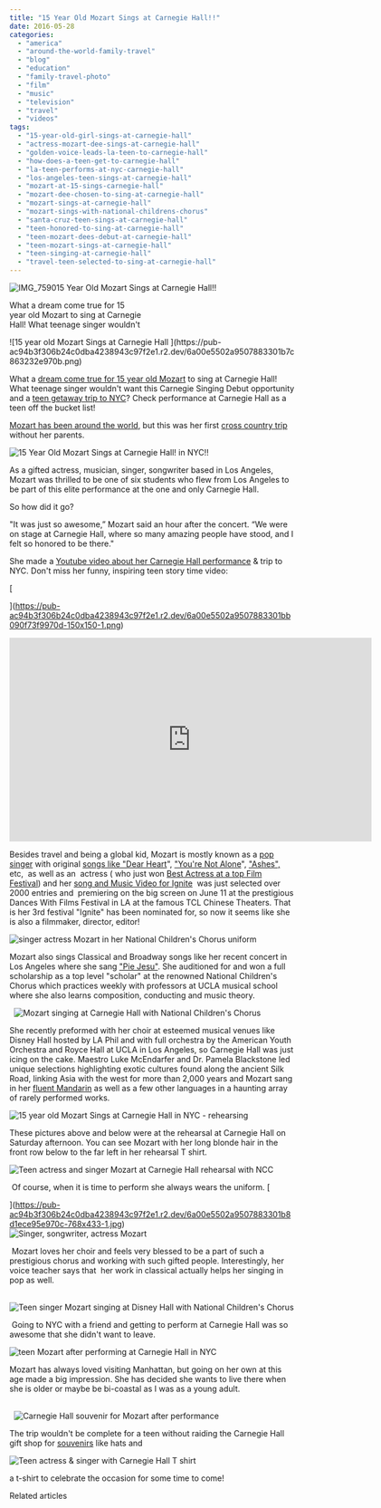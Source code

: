 ```yaml
---
title: "15 Year Old Mozart Sings at Carnegie Hall!!"
date: 2016-05-28
categories: 
  - "america"
  - "around-the-world-family-travel"
  - "blog"
  - "education"
  - "family-travel-photo"
  - "film"
  - "music"
  - "television"
  - "travel"
  - "videos"
tags: 
  - "15-year-old-girl-sings-at-carnegie-hall"
  - "actress-mozart-dee-sings-at-carnegie-hall"
  - "golden-voice-leads-la-teen-to-carnegie-hall"
  - "how-does-a-teen-get-to-carnegie-hall"
  - "la-teen-performs-at-nyc-carnegie-hall"
  - "los-angeles-teen-sings-at-carnegie-hall"
  - "mozart-at-15-sings-carnegie-hall"
  - "mozart-dee-chosen-to-sing-at-carnegie-hall"
  - "mozart-sings-at-carnegie-hall"
  - "mozart-sings-with-national-childrens-chorus"
  - "santa-cruz-teen-sings-at-carnegie-hall"
  - "teen-honored-to-sing-at-carnegie-hall"
  - "teen-mozart-dees-debut-at-carnegie-hall"
  - "teen-mozart-sings-at-carnegie-hall"
  - "teen-singing-at-carnegie-hall"
  - "travel-teen-selected-to-sing-at-carnegie-hall"
---
```


![IMG_7590](https://pub-ac94b3f306b24c0dba4238943c97f2e1.r2.dev/6a00e5502a9507883301b8d1ece95e970c.jpg)15 Year Old Mozart Sings at Carnegie Hall!!   
  
What a dream come true for 15  
year old Mozart to sing at Carnegie  
Hall! What teenage singer wouldn't 

<!--more--> ![15 year old Mozart Sings at Carnegie Hall ](https://pub-ac94b3f306b24c0dba4238943c97f2e1.r2.dev/6a00e5502a9507883301b7c863232e970b.png)  
  
What a [dream come true for 15 year old Mozart](https://pub-ac94b3f306b24c0dba4238943c97f2e1.r2.dev/2014/03/mozart-beautiful-teen-singer-songwriter-musician.html "talented singing star and actress Mozart ") to sing at Carnegie Hall! What teenage singer wouldn't want this Carnegie Singing Debut opportunity and a [teen getaway trip to NYC](https://pub-ac94b3f306b24c0dba4238943c97f2e1.r2.dev/2016/05/new-york-city-travel-for-teens-.html#more "travel tips for taking teens to NYC ")? Check performance at Carnegie Hall as a teen off the bucket list!   
  
[Mozart has been around the world](https://pub-ac94b3f306b24c0dba4238943c97f2e1.r2.dev/2013/09/the-most-well-traveled-child-in-the-whole-world.html "Most well -travelled chid in the world "), but this was her first [cross country trip](https://pub-ac94b3f306b24c0dba4238943c97f2e1.r2.dev/2015/07/road-trip-across-america.html "road trip across USA") without her parents.   
  
![15 Year Old Mozart Sings at Carnegie Hall! in NYC!!](https://pub-ac94b3f306b24c0dba4238943c97f2e1.r2.dev/6a00e5502a9507883301b7c8632498970b.png)  
  
As a gifted actress, musician, singer, songwriter based in Los Angeles, Mozart was thrilled to be one of six students who flew from Los Angeles to be part of this elite performance at the one and only Carnegie Hall.   
  
So how did it go?   
  
"It was just so awesome,” Mozart said an hour after the concert. “We were on stage at Carnegie Hall, where so many amazing people have stood, and I felt so honored to be there."  
  
She made a [Youtube video about her Carnegie Hall performance](https://www.youtube.com/watch?v=X2LTTd-fkfI "15 year old Mozart sings at Carnegie Hall ") & trip to NYC. Don't miss her funny, inspiring teen story time video:   
  
  
[  
  
  
  
  
  
](https://pub-ac94b3f306b24c0dba4238943c97f2e1.r2.dev/6a00e5502a9507883301bb090f73f9970d-150x150-1.png)

<iframe allowfullscreen frameborder="0" height="360" src="https://www.youtube.com/embed/X2LTTd-fkfI" width="640"></iframe>

Besides travel and being a global kid, Mozart is mostly known as a [pop singer](https://pub-ac94b3f306b24c0dba4238943c97f2e1.r2.dev/2014/06/wings-mozart-rocks-little-mix-and-lookssings-like-a-pop-star.html "Teen Mozart is a Pop singer") with original [songs like "Dear Heart](https://pub-ac94b3f306b24c0dba4238943c97f2e1.r2.dev/2016/03/mozart-sings-her-original-song-dear-heart-official-music-video.html#more "Teen singing star Mozart sings \"Dear Heart\"")", ["You're Not Alone](https://pub-ac94b3f306b24c0dba4238943c97f2e1.r2.dev/2015/01/buy-mozarts-song-youre-not-alone-on-itunes-googleplay-or-amazon-.html "Mozart's song \"You're Not Alone\"")", ["Ashes",](https://www.youtube.com/watch?v=qae-0U9WsRE "\"Ashes\" music video by Mozart ") etc,  as well as an  actress ( who just won [Best Actress at a top Film Festival](https://pub-ac94b3f306b24c0dba4238943c97f2e1.r2.dev/2016/04/mozart-wins-best-actress-award-.html "Mozart wins Best Actress Award ")) and her [song and Music Video for Ignite](https://www.youtube.com/watch?v=cvKNVLRpWqo "\"Ignite\" by Mozart ")  was just selected over 2000 entries and  premiering on the big screen on June 11 at the prestigious Dances With Films Festival in LA at the famous TCL Chinese Theaters. That is her 3rd festival "Ignite" has been nominated for, so now it seems like she is also a filmmaker, director, editor!  
  
![singer actress Mozart in her National Children's Chorus uniform](https://pub-ac94b3f306b24c0dba4238943c97f2e1.r2.dev/6a00e5502a9507883301b8d1ecf74c970c.png)  
  
Mozart also sings Classical and Broadway songs like her recent concert in Los Angeles where she sang ["Pie Jesu"](https://www.youtube.com/watch?v=I034S9idTSo "Mozart sings Pie Jesu"). She auditioned for and won a full scholarship as a top level "scholar" at the renowned National Children's Chorus which practices weekly with professors at UCLA musical school where she also learns composition, conducting and music theory. 

  ![Mozart singing at Carnegie Hall with National Children's Chorus ](https://pub-ac94b3f306b24c0dba4238943c97f2e1.r2.dev/6a00e5502a9507883301bb0906b339970d.png)

She recently preformed with her choir at esteemed musical venues like Disney Hall hosted by LA Phil and with full orchestra by the American Youth Orchestra and Royce Hall at UCLA in Los Angeles, so Carnegie Hall was just icing on the cake. Maestro Luke McEndarfer and Dr. Pamela Blackstone led unique selections highlighting exotic cultures found along the ancient Silk Road, linking Asia with the west for more than 2,000 years and Mozart sang in her [fluent Mandarin](https://pub-ac94b3f306b24c0dba4238943c97f2e1.r2.dev/2013/06/fluent-mandarin.html "Teen singer Mozart is fluent in Mandarin") as well as a few other languages in a haunting array of rarely performed works.  
  
  
![15 year old Mozart Sings at Carnegie Hall in NYC - rehearsing ](https://pub-ac94b3f306b24c0dba4238943c97f2e1.r2.dev/6a00e5502a9507883301bb0906b3f5970d.png)  
  
These pictures above and below were at the rehearsal at Carnegie Hall on Saturday afternoon. You can see Mozart with her long blonde hair in the front row below to the far left in her rehearsal T shirt.    
  

![Teen actress and singer Mozart at Carnegie Hall rehearsal with NCC](https://pub-ac94b3f306b24c0dba4238943c97f2e1.r2.dev/6a00e5502a9507883301bb0907684b970d.png)

 Of course, when it is time to perform she always wears the uniform. [  
  
](https://pub-ac94b3f306b24c0dba4238943c97f2e1.r2.dev/6a00e5502a9507883301b8d1ece95e970c-768x433-1.jpg)  
![Singer, songwriter, actress Mozart ](https://pub-ac94b3f306b24c0dba4238943c97f2e1.r2.dev/6a00e5502a9507883301bb0906b9a5970d.png)  
  
  
 Mozart loves her choir and feels very blessed to be a part of such a prestigious chorus and working with such gifted people. Interestingly, her voice teacher says that  her work in classical actually helps her singing in pop as well. 

  ![Teen singer Mozart singing at Disney Hall with National Children's Chorus](https://pub-ac94b3f306b24c0dba4238943c97f2e1.r2.dev/6a00e5502a9507883301b8d1eced8d970c.png)

 Going to NYC with a friend and getting to perform at Carnegie Hall was so awesome that she didn't want to leave.   
  
![teen Mozart after performing at Carnegie Hall in NYC](https://pub-ac94b3f306b24c0dba4238943c97f2e1.r2.dev/6a00e5502a9507883301b7c86327f0970b.png)  
  
Mozart has always loved visiting Manhattan, but going on her own at this age made a big impression. She has decided she wants to live there when she is older or maybe be bi-coastal as I was as a young adult.   
 

  ![Carnegie Hall souvenir for Mozart after performance ](https://pub-ac94b3f306b24c0dba4238943c97f2e1.r2.dev/6a00e5502a9507883301b8d1ecee51970c.png)

The trip wouldn't be complete for a teen without raiding the Carnegie Hall gift shop for [souvenirs](https://pub-ac94b3f306b24c0dba4238943c97f2e1.r2.dev/2011/09/souvenirs-what-do-you-buy-.html "travel souvenirs what to you buy?") like hats and  
  
![Teen actress & singer with Carnegie Hall T shirt ](https://pub-ac94b3f306b24c0dba4238943c97f2e1.r2.dev/6a00e5502a9507883301b8d1ecee38970c.png)  
  
a t-shirt to celebrate the occasion for some time to come!   
  

Related articles

